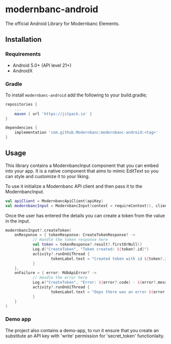 # modernbanc-android

The official Android Library for Modernbanc Elements.

##  Installation

### Requirements
- Android 5.0+ (API level 21+)
- AndroidX

### Gradle
To install `modernbanc-android` add the following to your build.gradle;

```gradle
repositories {
    ...
    maven { url 'https://jitpack.io' }
}

dependencies {
    implementation 'com.github.Modernbanc:modernbanc-android:<tag>'
}
```

## Usage
This library contains a ModernbancInput component that you can embed into your app. It is a native component that aims to mimic EditText so you can style and customize it to your liking.

To use it initialize a Modernbanc API client and then pass it to the ModernbancInput.

```kotlin
val apiClient = ModernbancApiClient(apiKey)
val modernbancInput = ModernbancInput(context = requireContext(), client = apiClient)
```

Once the user has entered the details you can create a token from the value in the input.

```kotlin
modernbancInput?.createToken(
	onResponse = { tokenResponse: CreateTokenResponse? ->
			// Handle the token response here
			val token = tokenResponse?.result?.firstOrNull()
			Log.d("CreateToken", "Token created: ${token?.id}")
			activity?.runOnUiThread {
					tokenLabel.text = "Created token with id ${token?.id}"
			}
	},
	onFailure = { error: MdbApiError? ->
			// Handle the error here
			Log.e("CreateToken", "Error: ${error?.code} - ${error?.message}")
			activity?.runOnUiThread {
					tokenLabel.text = "Oops there was an error ${error.toString()}"
			}
	}
)
```

### Demo app
The project also contains a demo-app, to run it ensure that you create an substitute an API key with 'write' permission for 'secret_token' functionlaity.
 

